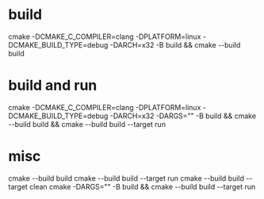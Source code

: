 # build
cmake -DCMAKE_C_COMPILER=clang -DPLATFORM=linux -DCMAKE_BUILD_TYPE=debug -DARCH=x32 -B build && cmake --build build

# build and run
cmake -DCMAKE_C_COMPILER=clang -DPLATFORM=linux -DCMAKE_BUILD_TYPE=debug -DARCH=x32 -DARGS="" -B build && cmake --build build && cmake --build build --target run

# misc
cmake --build build
cmake --build build --target run
cmake --build build --target clean
cmake -DARGS="" -B build && cmake --build build --target run

